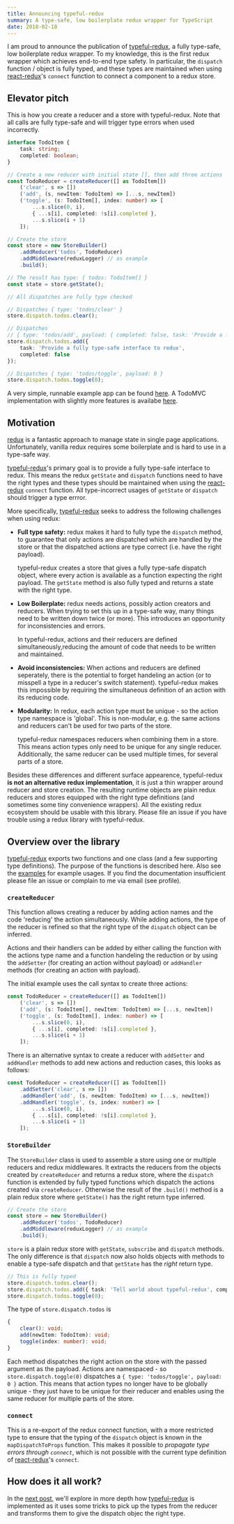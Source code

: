 ```yaml
---
title: Announcing typeful-redux
summary: A type-safe, low boilerplate redux wrapper for TypeScript
date: 2018-02-18
---
```


I am proud to announce the publication of [typeful-redux], a fully
type-safe, low boilerplate redux wrapper. To my knowledge, this is
the first redux wrapper which achieves end-to-end type safety. In
particular, the `dispatch` function / object is fully typed, and
these types are maintained when using [react-redux]'s `connect`
function to connect a component to a redux store.

## Elevator pitch

This is how you create a reducer and a store with typeful-redux. Note that all
calls are fully type-safe and will trigger type errors when used incorrectly.

```TypeScript
interface TodoItem {
    task: string;
    completed: boolean;
}

// Create a new reducer with initial state [], then add three actions
const TodoReducer = createReducer([] as TodoItem[])
    ('clear', s => [])
    ('add', (s, newItem: TodoItem) => [...s, newItem])
    ('toggle', (s: TodoItem[], index: number) => [
        ...s.slice(0, i),
        { ...s[i], completed: !s[i].completed },
        ...s.slice(i + 1)
    ]);

// Create the store
const store = new StoreBuilder()
    .addReducer('todos', TodoReducer)
    .addMiddleware(reduxLogger) // as example
    .build();

// The result has type: { todos: TodoItem[] }
const state = store.getState();

// All dispatches are fully type checked

// Dispatches { type: 'todos/clear' }
store.dispatch.todos.clear();

// Dispatches
// { type: 'todos/add', payload: { completed: false, task: 'Provide a fully type-safe interface to redux' } }
store.dispatch.todos.add({
    task: 'Provide a fully type-safe interface to redux',
    completed: false
});

// Dispatches { type: 'todos/toggle', payload: 0 }
store.dispatch.todos.toggle(0);
```

A very simple, runnable example app can be found [here][todomvc-example]. A TodoMVC implementation with slightly more features is availabe [here][simpletodo-example].

## Motivation

[redux] is a fantastic approach to manage state in single page applications.
Unfortunately, vanilla redux requires some boilerplate and is hard to use
in a type-safe way.

[typeful-redux]'s primary goal is to provide a fully type-safe interface to redux. This means the redux `getState` and `dispatch` functions need to have the right types and these types should be maintained when using the [react-redux] `connect` function. All type-incorrect usages of `getState` or `dispatch` should trigger a type errror.

More specifically, [typeful-redux] seeks to address the following challenges when using redux:

  - **Full type safety:** redux makes it hard to fully type the `dispatch`
    method, to guarantee that only actions are dispatched which are handled by the store or that the dispatched actions are type correct (i.e. have the right payload).

    typeful-redux creates a store that gives a fully type-safe dispatch object, where every action is available as a function expecting the right payload. The `getState` method is also fully typed and returns a state with the right type.

  - **Low Boilerplate:** redux needs actions, possibly action creators and reducers.
    When trying to set this up in a type-safe way, many things need to be written down twice (or more). This introduces an opportunity for inconsistencies and errors.

    In typeful-redux, actions and their reducers are defined simultaneously,reducing the amount of code that needs to be written and maintained.

  - **Avoid inconsistencies:** When actions and reducers are defined
    seperately, there is the potential to forget handeling an action (or to misspell a type in a reducer's switch statement). typeful-redux makes this impossible by requiring the simultaneous definition of an action with its reducing code.

  - **Modularity:** In redux, each action type must be unique - so the action type
    namespace is 'global'. This is non-modular, e.g. the same actions and reducers can't be used for two parts of the store.

    typeful-redux namespaces reducers when combining them in a store. This means action types only need to be unique for any single reducer. Additionally, the same reducer can be used multiple times, for several parts of a store.

Besides these differences and different surface appearence, typeful-redux **is not an alternative redux implementation**, it is just a thin wrapper around reducer and store creation. The resulting runtime objects are plain redux reducers and stores equipped with the right type definitions (and sometimes some tiny convenience wrappers). All the existing redux ecosystem should be usable with this library. Please file an issue if you have trouble using a redux library with typeful-redux.

## Overview over the library

[typeful-redux] exports two functions and one class (and a few supporting type definitions). The purpose of the functions is described here. Also see the [examples](./examples/) for example usages. If you find the documentation insufficient please file an issue or complain to me via email (see profile).

### `createReducer`

This function allows creating a reducer by adding action names and the code
'reducing' the action simultaneously. While adding actions, the type of the
reducer is refined so that the right type of the `dispatch` object can be
inferred.

Actions and their handlers can be added by either calling the function with
the actions type name and a function handeling the reduction or by using the
`addSetter` (for creating an action without payload) or `addHandler` methods
(for creating an action with payload).

The initial example uses the call syntax to create three actions:

```TypeScript
const TodoReducer = createReducer([] as TodoItem[])
    ('clear', s => [])
    ('add', (s: TodoItem[], newItem: TodoItem) => [...s, newItem])
    ('toggle', (s: TodoItem[], index: number) => [
        ...s.slice(0, i),
        { ...s[i], completed: !s[i].completed },
        ...s.slice(i + 1)
    ]);
```

There is an alternative syntax to create a reducer with `addSetter` and `addHandler` methods to add new actions and reduction cases, this looks as follows:

```TypeScript
const TodoReducer = createReducer([] as TodoItem[])
    .addSetter('clear', s => [])
    .addHandler('add', (s, newItem: TodoItem) => [...s, newItem])
    .addHandler('toggle', (s, index: number) => [
        ...s.slice(0, i),
        { ...s[i], completed: !s[i].completed },
        ...s.slice(i + 1)
    ]);
```


### `StoreBuilder`

The `StoreBuilder` class is used to assemble a store using one or multiple
reducers and redux middlewares. It extracts the reducers from the objects
created by `createReducer` and returns a redux store, where the `dispatch`
function is extended by fully typed functions which dispatch the actions
created via `createReducer`. Otherwise the result of the `.build()` method
is a plain redux store where `getState()` has the right return type inferred.

```TypeScript
// Create the store
const store = new StoreBuilder()
    .addReducer('todos', TodoReducer)
    .addMiddleware(reduxLogger) // as example
    .build();
```

`store` is a plain redux store with `getState`, `subscribe` and `dispatch`
methods. The only difference is that `dispatch` now also holds objects with
methods to enable a type-safe dispatch and that `getState` has the _right_
return type.

```TypeScript
// This is fully typed
store.dispatch.todos.clear();
store.dispatch.todos.add({ task: 'Tell world about typeful-redux', completed: false });
store.dispatch.todos.toggle(0);
```

The type of `store.dispatch.todos` is

```TypeScript
{
    clear(): void;
    add(newItem: TodoItem): void;
    toggle(index: number): void;
}
```

Each method dispatches the right action on the store with the passed argument
as the payload. Actions are namespaced - so `store.dispatch.toggle(0)` dispatches
a `{ type: 'todos/toggle', payload: 0 }` action. This means that action types no
longer have to be globally unique - they just have to be unique for their reducer
and enables using the same reducer for multiple parts of the store.


### `connect`

This is a re-export of the redux connect function, with a more restricted type to ensure that the typing of the `dispatch` object is known
in the `mapDispatchToProps` function. This makes it possible to *propagate type errors through `connect`*, which is not possible with the current type definition of [react-redux]'s `connect`.

## How does it all work?

In the [next post][next-post], we'll explore in more depth how [typeful-redux] is implemented as it uses some tricks to pick up the types from the reducer and transforms them to give the dispatch objec the right type.

[redux]: http://redux.js.org
[react-redux]: https://github.com/reactjs/react-redux
[typeful-redux]: https://github.com/paulkoerbitz/typeful-redux
[todomvc-example]: https://github.com/paulkoerbitz/typeful-redux/tree/master/examples/todomvc
[simpletodo-example]: https://github.com/paulkoerbitz/typeful-redux/tree/master/examples/simple-todo
[next-post]: ./typeful-redux-internals
